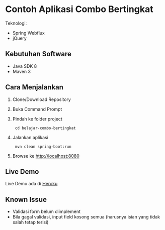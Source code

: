 # Contoh Aplikasi Combo Bertingkat #

Teknologi:

* Spring Webflux
* jQuery

## Kebutuhan Software ##

* Java SDK 8
* Maven 3

## Cara Menjalankan ##

1. Clone/Download Repository
2. Buka Command Prompt
3. Pindah ke folder project

        cd belajar-combo-bertingkat

4. Jalankan aplikasi

        mvn clean spring-boot:run

5. Browse ke [http://localhost:8080](http://localhost:8080)

## Live Demo ##

Live Demo ada di [Heroku](https://belajar-combo-bertingkat.herokuapp.com/)

## Known Issue ##

* Validasi form belum diimplement
* Bila gagal validasi, input field kosong semua (harusnya isian yang tidak salah tetap terisi)